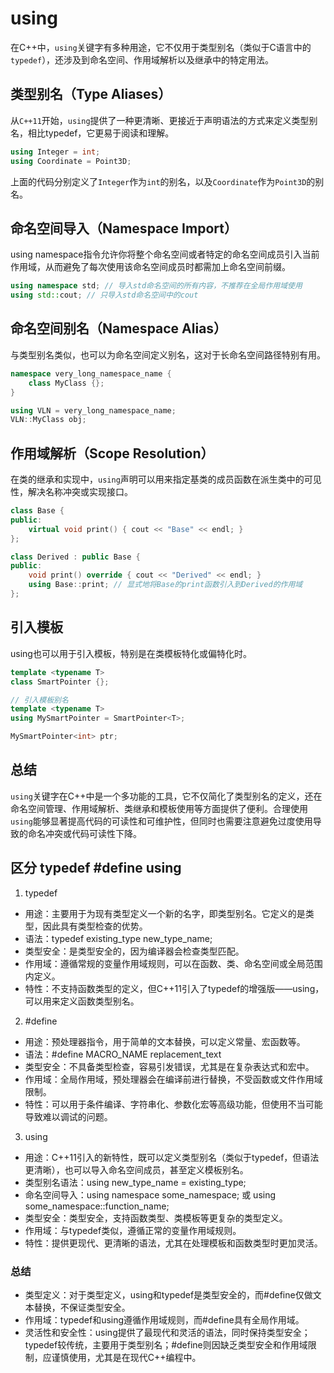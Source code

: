 # using
在C++中，`using`关键字有多种用途，它不仅用于类型别名（类似于C语言中的`typedef`），还涉及到命名空间、作用域解析以及继承中的特定用法。

## 类型别名（Type Aliases）
从`C++11`开始，`using`提供了一种更清晰、更接近于声明语法的方式来定义类型别名，相比typedef，它更易于阅读和理解。
```cpp
using Integer = int;
using Coordinate = Point3D;
```
上面的代码分别定义了`Integer`作为`int`的别名，以及`Coordinate`作为`Point3D`的别名。

## 命名空间导入（Namespace Import）
using namespace指令允许你将整个命名空间或者特定的命名空间成员引入当前作用域，从而避免了每次使用该命名空间成员时都需加上命名空间前缀。
```cpp
using namespace std; // 导入std命名空间的所有内容，不推荐在全局作用域使用
using std::cout; // 只导入std命名空间中的cout
```

## 命名空间别名（Namespace Alias）
与类型别名类似，也可以为命名空间定义别名，这对于长命名空间路径特别有用。
```cpp
namespace very_long_namespace_name {
    class MyClass {};
}

using VLN = very_long_namespace_name;
VLN::MyClass obj;
```

## 作用域解析（Scope Resolution）
在类的继承和实现中，`using`声明可以用来指定基类的成员函数在派生类中的可见性，解决名称冲突或实现接口。
```cpp
class Base {
public:
    virtual void print() { cout << "Base" << endl; }
};

class Derived : public Base {
public:
    void print() override { cout << "Derived" << endl; }
    using Base::print; // 显式地将Base的print函数引入到Derived的作用域
};
```

## 引入模板
using也可以用于引入模板，特别是在类模板特化或偏特化时。
```cpp
template <typename T>
class SmartPointer {};

// 引入模板别名
template <typename T>
using MySmartPointer = SmartPointer<T>;

MySmartPointer<int> ptr;
```

## 总结
`using`关键字在C++中是一个多功能的工具，它不仅简化了类型别名的定义，还在命名空间管理、作用域解析、类继承和模板使用等方面提供了便利。合理使用`using`能够显著提高代码的可读性和可维护性，但同时也需要注意避免过度使用导致的命名冲突或代码可读性下降。

## 区分 typedef #define using
1. typedef
- 用途：主要用于为现有类型定义一个新的名字，即类型别名。它定义的是类型，因此具有类型检查的优势。
- 语法：typedef existing_type new_type_name;
- 类型安全：是类型安全的，因为编译器会检查类型匹配。
- 作用域：遵循常规的变量作用域规则，可以在函数、类、命名空间或全局范围内定义。
- 特性：不支持函数类型的定义，但C++11引入了typedef的增强版——using，可以用来定义函数类型别名。

2. #define
- 用途：预处理器指令，用于简单的文本替换，可以定义常量、宏函数等。
- 语法：#define MACRO_NAME replacement_text
- 类型安全：不具备类型检查，容易引发错误，尤其是在复杂表达式和宏中。
- 作用域：全局作用域，预处理器会在编译前进行替换，不受函数或文件作用域限制。
- 特性：可以用于条件编译、字符串化、参数化宏等高级功能，但使用不当可能导致难以调试的问题。

3. using
- 用途：C++11引入的新特性，既可以定义类型别名（类似于typedef，但语法更清晰），也可以导入命名空间成员，甚至定义模板别名。
- 类型别名语法：using new_type_name = existing_type;
- 命名空间导入：using namespace some_namespace; 或 using some_namespace::function_name;
- 类型安全：类型安全，支持函数类型、类模板等更复杂的类型定义。
- 作用域：与typedef类似，遵循正常的变量作用域规则。
- 特性：提供更现代、更清晰的语法，尤其在处理模板和函数类型时更加灵活。

### 总结
- 类型定义：对于类型定义，using和typedef是类型安全的，而#define仅做文本替换，不保证类型安全。
- 作用域：typedef和using遵循作用域规则，而#define具有全局作用域。
- 灵活性和安全性：using提供了最现代和灵活的语法，同时保持类型安全；typedef较传统，主要用于类型别名；#define则因缺乏类型安全和作用域限制，应谨慎使用，尤其是在现代C++编程中。


